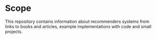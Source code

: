 # Scope
This repository contains information about recommenders systems from links to books and articles, example implementations with code and small projects.
